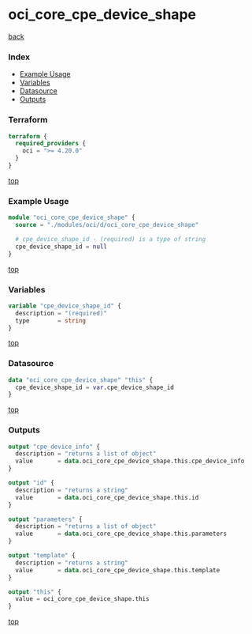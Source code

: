 # oci_core_cpe_device_shape

[back](../oci.md)

### Index

- [Example Usage](#example-usage)
- [Variables](#variables)
- [Datasource](#datasource)
- [Outputs](#outputs)

### Terraform

```terraform
terraform {
  required_providers {
    oci = ">= 4.20.0"
  }
}
```

[top](#index)

### Example Usage

```terraform
module "oci_core_cpe_device_shape" {
  source = "./modules/oci/d/oci_core_cpe_device_shape"

  # cpe_device_shape_id - (required) is a type of string
  cpe_device_shape_id = null
}
```

[top](#index)

### Variables

```terraform
variable "cpe_device_shape_id" {
  description = "(required)"
  type        = string
}
```

[top](#index)

### Datasource

```terraform
data "oci_core_cpe_device_shape" "this" {
  cpe_device_shape_id = var.cpe_device_shape_id
}
```

[top](#index)

### Outputs

```terraform
output "cpe_device_info" {
  description = "returns a list of object"
  value       = data.oci_core_cpe_device_shape.this.cpe_device_info
}

output "id" {
  description = "returns a string"
  value       = data.oci_core_cpe_device_shape.this.id
}

output "parameters" {
  description = "returns a list of object"
  value       = data.oci_core_cpe_device_shape.this.parameters
}

output "template" {
  description = "returns a string"
  value       = data.oci_core_cpe_device_shape.this.template
}

output "this" {
  value = oci_core_cpe_device_shape.this
}
```

[top](#index)